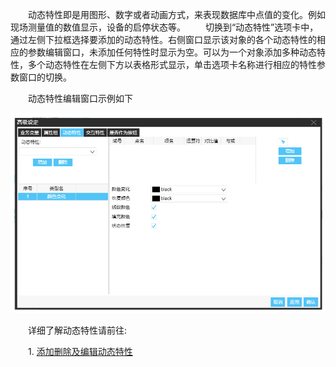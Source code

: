 　　动态特性即是用图形、数字或者动画方式，来表现数据库中点值的变化。例如现场测量值的数值显示，设备的启停状态等。
　　切换到“动态特性”选项卡中，通过左侧下拉框选择要添加的动态特性。右侧窗口显示该对象的各个动态特性的相应的参数编辑窗口，未添加任何特性时显示为空。可以为一个对象添加多种动态特性，多个动态特性在左侧下方以表格形式显示，单击选项卡名称进行相应的特性参数窗口的切换。

　　动态特性编辑窗口示例如下
<div style="text-align: center"><img src="images/动态特性显示.png" alt="动态特性显示"></div>


　　详细了解动态特性请前往:

　　1.  [添加删除及编辑动态特性](动态特性-添加删除及编辑.md)
  
<!-- 　　２. [符号属性定义示例](符号属性定义示例.md) -->
